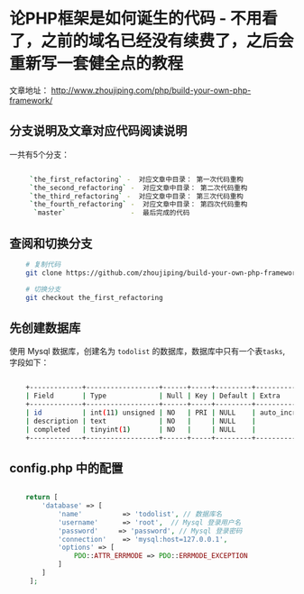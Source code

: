 # 论PHP框架是如何诞生的代码 - 不用看了，之前的域名已经没有续费了，之后会重新写一套健全点的教程

文章地址： http://www.zhoujiping.com/php/build-your-own-php-framework/ 

## 分支说明及文章对应代码阅读说明

一共有5个分支：

```bash

     `the_first_refactoring` -  对应文章中目录： 第一次代码重构
     `the_second_refactoring` -  对应文章中目录： 第二次代码重构
     `the_third_refactoring` -  对应文章中目录： 第三次代码重构
     `the_fourth_refactoring` -  对应文章中目录： 第四次代码重构
      `master`                -  最后完成的代码
```

## 查阅和切换分支

```bash
    # 复制代码
    git clone https://github.com/zhoujiping/build-your-own-php-framework.git

    # 切换分支
    git checkout the_first_refactoring
```

## 先创建数据库

使用 Mysql 数据库，创建名为 `todolist` 的数据库，数据库中只有一个表`tasks`, 字段如下：

```bash

    +-------------+------------------+------+-----+---------+----------------+
    | Field       | Type             | Null | Key | Default | Extra          |
    +-------------+------------------+------+-----+---------+----------------+
    | id          | int(11) unsigned | NO   | PRI | NULL    | auto_increment |
    | description | text             | NO   |     | NULL    |                |
    | completed   | tinyint(1)       | NO   |     | NULL    |                |
    +-------------+------------------+------+-----+---------+----------------+
```

## config.php 中的配置

```php

    return [
        'database' => [
            'name'          => 'todolist', // 数据库名
            'username'      => 'root',  // Mysql 登录用户名
            'password'     => 'password', // Mysql 登录密码
            'connection'    => 'mysql:host=127.0.0.1',
            'options' => [
                PDO::ATTR_ERRMODE => PDO::ERRMODE_EXCEPTION
            ]
        ]
     ];
 ```



